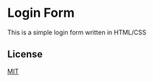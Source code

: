 # Login Form 

This is a simple login form written in HTML/CSS

## License
[MIT](https://choosealicense.com/licenses/mit/)
